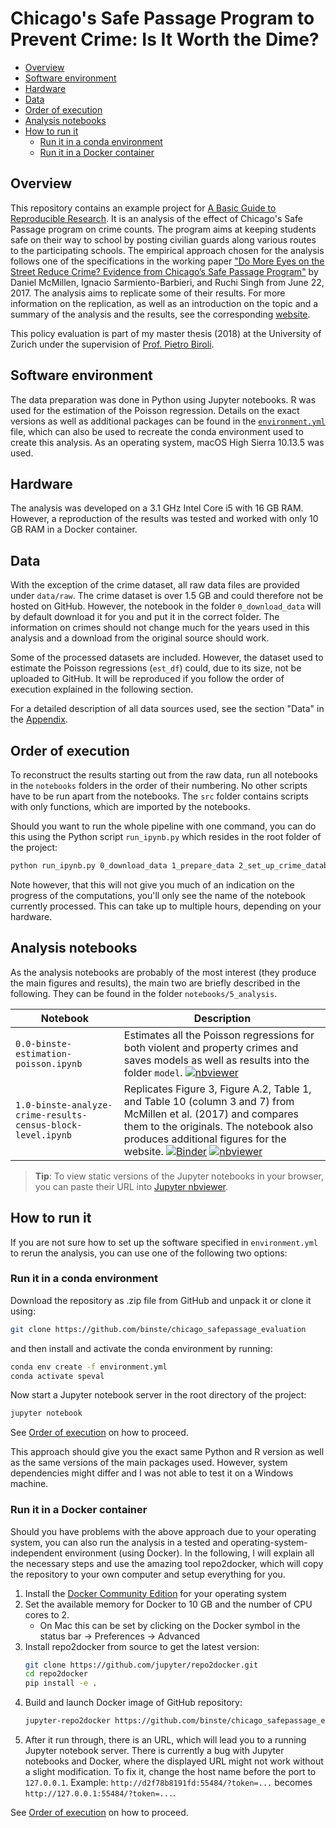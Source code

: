  # Chicago's Safe Passage Program to Prevent Crime: Is It Worth the Dime?<!-- omit in toc -->
- [Overview](#overview)
- [Software environment](#software-environment)
- [Hardware](#hardware)
- [Data](#data)
- [Order of execution](#order-of-execution)
- [Analysis notebooks](#analysis-notebooks)
- [How to run it](#how-to-run-it)
    - [Run it in a conda environment](#run-it-in-a-conda-environment)
    - [Run it in a Docker container](#run-it-in-a-docker-container)

## Overview
This repository contains an example project for [A Basic Guide to Reproducible Research](https://binste.github.io/basic_reproducibility_guide/). It is an analysis of the effect of Chicago's Safe Passage program on crime counts. The program aims at keeping students safe on their way to school by posting civilian guards along various routes to the participating schools. The empirical approach chosen for the analysis follows one of the specifications in the working paper ["Do More Eyes on the Street Reduce Crime? Evidence from Chicago’s Safe Passage Program"](https://ignaciomsarmiento.github.io/assets/Safe_Passage_WP.pdf) by Daniel McMillen, Ignacio Sarmiento-Barbieri, and Ruchi Singh from June 22, 2017. The analysis aims to replicate some of their results. For more information on the replication, as well as an introduction on the topic and a summary of the analysis and the results, see the corresponding [website](https://binste.github.io/basic_reproducibility_guide/example_project/introduction).

This policy evaluation is part of my master thesis (2018) at the University of Zurich under the supervision of [Prof. Pietro Biroli](https://sites.google.com/site/pietrobiroli/home).

## Software environment
The data preparation was done in Python using Jupyter notebooks. R was used for the estimation of the Poisson regression. Details on the exact versions as well as additional packages can be found in the [`environment.yml`](environment.yml) file, which can also be used to recreate the conda environment used to create this analysis. As an operating system, macOS High Sierra 10.13.5 was used.

## Hardware
The analysis was developed on a 3.1 GHz Intel Core i5 with 16 GB RAM. However, a reproduction of the results was tested and worked with only 10 GB RAM in a Docker container.

## Data
With the exception of the crime dataset, all raw data files are provided under `data/raw`. The crime dataset is over 1.5 GB and could therefore not be hosted on GitHub. However, the notebook in the folder `0_download_data` will by default download it for you and put it in the correct folder. The information on crimes should not change much for the years used in this analysis and a download from the original source should work.

Some of the processed datasets are included. However, the dataset used to estimate the Poisson regressions (`est_df`) could, due to its size, not be uploaded to GitHub. It will be reproduced if you follow the order of execution explained in the following section.

For a detailed description of all data sources used, see the section "Data" in the [Appendix](https://github.com/binste/chicago_safepassage_evaluation/blob/master/reports/appendix/Appendix.pdf).

## Order of execution
To reconstruct the results starting out from the raw data, run all notebooks in the `notebooks` folders in the order of their numbering. No other scripts have to be run apart from the notebooks. The `src` folder contains scripts with only functions, which are imported by the notebooks.

Should you want to run the whole pipeline with one command, you can do this using the Python script `run_ipynb.py` which resides in the root folder of the project:
```bash
python run_ipynb.py 0_download_data 1_prepare_data 2_set_up_crime_database 3_match_datasets 4_combine_for_analysis 5_analysis
```
Note however, that this will not give you much of an indication on the progress of the computations, you'll only see the name of the notebook currently processed. This can take up to multiple hours, depending on your hardware.

## Analysis notebooks
As the analysis notebooks are probably of the most interest (they produce the main figures and results), the main two are briefly described in the following. They can be found in the folder `notebooks/5_analysis`.

| Notebook | Description |
| -------- | ----------- |
| `0.0-binste-estimation-poisson.ipynb` | Estimates all the Poisson regressions for both violent and property crimes and saves models as well as results into the folder `model`. [![nbviewer](https://img.shields.io/badge/render-nbviewer-orange.svg)](https://nbviewer.jupyter.org/github/binste/chicago_safepassage_evaluation/blob/master/notebooks/5_analysis/0.0-binste-estimation-poisson.ipynb)|
| `1.0-binste-analyze-crime-results-census-block-level.ipynb` | Replicates Figure 3, Figure A.2, Table 1, and Table 10 (column 3 and 7) from McMillen et al. (2017) and compares them to the originals. The notebook also produces additional figures for the website. [![Binder](https://mybinder.org/badge.svg)](https://mybinder.org/v2/gh/binste/chicago_safepassage_evaluation/master?filepath=notebooks%2F5_analysis%2F1.0-binste-analyze-crime-results-census-block-level.ipynb) [![nbviewer](https://img.shields.io/badge/render-nbviewer-orange.svg)](https://nbviewer.jupyter.org/github/binste/chicago_safepassage_evaluation/blob/master/notebooks/5_analysis/1.0-binste-analyze-crime-results-census-block-level.ipynb)|

> **Tip**: To view static versions of the Jupyter notebooks in your browser, you can paste their URL into [Jupyter nbviewer](http://nbviewer.jupyter.org/).

## How to run it
If you are not sure how to set up the software specified in `environment.yml` to rerun the analysis, you can use one of the following two options:

### Run it in a conda environment
Download the repository as .zip file from GitHub and unpack it or clone it using:
```bash
git clone https://github.com/binste/chicago_safepassage_evaluation
```
and then install and activate the conda environment by running:
```bash
conda env create -f environment.yml
conda activate speval
```
Now start a Jupyter notebook server in the root directory of the project:
```bash
jupyter notebook
```
See [Order of execution](#order-of-execution) on how to proceed.

This approach should give you the exact same Python and R version as well as the same versions of the main packages used. However, system dependencies might differ and I was not able to test it on a Windows machine.

### Run it in a Docker container
Should you have problems with the above approach due to your operating system, you can also run the analysis in a tested and operating-system-independent environment (using Docker). In the following, I will explain all the necessary steps and use the amazing tool repo2docker, which will copy the repository to your own computer and setup everything for you.

1. Install the [Docker Community Edition](https://store.docker.com/search?type=edition&offering=community) for your operating system
2. Set the available memory for Docker to 10 GB and the number of CPU cores to 2.
    * On Mac this can be set by clicking on the Docker symbol in the status bar -> Preferences -> Advanced
3. Install repo2docker from source to get the latest version:
    ```bash
    git clone https://github.com/jupyter/repo2docker.git
    cd repo2docker
    pip install -e .
    ```
4. Build and launch Docker image of GitHub repository:
    ```bash
    jupyter-repo2docker https://github.com/binste/chicago_safepassage_evaluation
    ```
5. After it run through, there is an URL, which will lead you to a running Jupyter notebook server. There is currently a bug with Jupyter notebooks and Docker, where the displayed URL might not work without a slight modification. To fix it, change the host name before the port to `127.0.0.1`. Example: `http://d2f78b8191fd:55484/?token=...` becomes `http://127.0.0.1:55484/?token=...`.

See [Order of execution](#order-of-execution) on how to proceed.
